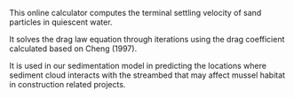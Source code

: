 This online calculator computes the terminal settling velocity of sand particles in quiescent water. 

It solves the drag law equation through iterations using the drag coefficient calculated based on Cheng (1997). 

It is used in our sedimentation model in predicting the locations where sediment cloud interacts with the streambed that may affect mussel habitat in construction related projects.
